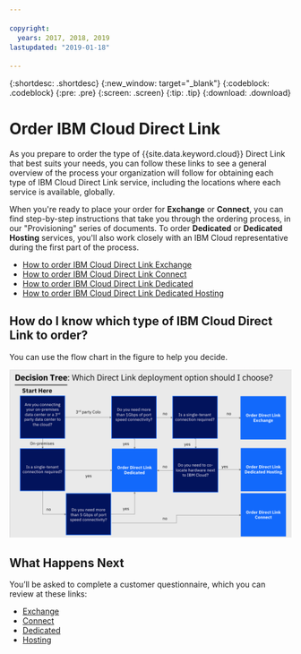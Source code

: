 ```yaml
---

copyright:
  years: 2017, 2018, 2019
lastupdated: "2019-01-18"

---
```


{:shortdesc: .shortdesc}
{:new_window: target="_blank"}
{:codeblock: .codeblock}
{:pre: .pre}
{:screen: .screen}
{:tip: .tip}
{:download: .download}

# Order IBM Cloud Direct Link

As you prepare to order the type of {{site.data.keyword.cloud}} Direct Link that best suits your needs, you can follow these links to see a general overview of the process your organization will follow for obtaining each type of IBM Cloud Direct Link service, including the locations where each service is available, globally. 

When you're ready to place your order for **Exchange** or **Connect**, you can find step-by-step instructions that take you through the ordering process, in our "Provisioning" series of documents. To order **Dedicated** or **Dedicated Hosting** services, you'll also work closely with an IBM Cloud representative during the first part of the process.

* [How to order IBM Cloud Direct Link Exchange](/docs/infrastructure/direct-link/order-cloud-exchange.html)
* [How to order IBM Cloud Direct Link Connect](/docs/infrastructure/direct-link/order-connect.html)
* [How to order IBM Cloud Direct Link Dedicated](/docs/infrastructure/direct-link/order-nsp.html)
* [How to order IBM Cloud Direct Link Dedicated Hosting](/docs/infrastructure/direct-link/order-colocation.html)

## How do I know which type of IBM Cloud Direct Link to order?

You can use the flow chart in the figure to help you decide.

![direct-link-decision-tree](/images/direct-link-decision-tree.png)


## What Happens Next

You’ll be asked to complete a customer questionnaire, which you can review at these links:

* [Exchange](/docs/infrastructure/direct-link/questionnaire-exchange.html)
* [Connect](/docs/infrastructure/direct-link/questionnaire-connect.html)
* [Dedicated](/docs/infrastructure/direct-link/questionnaire-dedicated.html)
* [Hosting](/docs/infrastructure/direct-link/questionnaire-dedicated-hosting.html)
